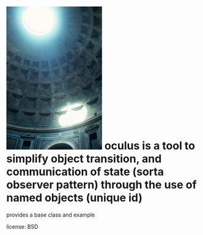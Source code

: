![oculus](https://github.com/victusfate/oculus/raw/master/oculus.jpg)
oculus is a tool to simplify object transition, and communication of state (sorta observer pattern) through the use of named objects (unique id)
===

provides a base class and example

license: BSD

